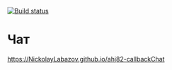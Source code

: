 [![Build status](https://ci.appveyor.com/api/projects/status/2hmru87o6u88y2t1?svg=true)](https://ci.appveyor.com/project/NickolayLabazov/ahj82-callbackchat)
# Чат
 https://NickolayLabazov.github.io/ahj82-callbackСhat